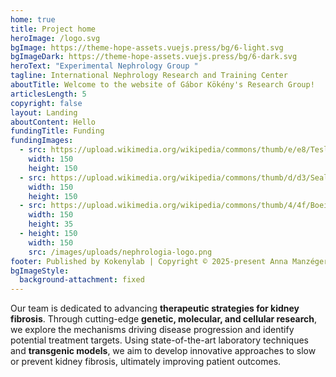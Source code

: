 ```yaml
---
home: true
title: Project home
heroImage: /logo.svg
bgImage: https://theme-hope-assets.vuejs.press/bg/6-light.svg
bgImageDark: https://theme-hope-assets.vuejs.press/bg/6-dark.svg
heroText: "Experimental Nephrology Group "
tagline: International Nephrology Research and Training Center
aboutTitle: Welcome to the website of Gábor Kökény's Research Group!
articlesLength: 5
copyright: false
layout: Landing
aboutContent: Hello
fundingTitle: Funding
fundingImages:
  - src: https://upload.wikimedia.org/wikipedia/commons/thumb/e/e8/Tesla_logo.png/900px-Tesla_logo.png
    width: 150
    height: 150
  - src: https://upload.wikimedia.org/wikipedia/commons/thumb/d/d3/Seal_of_the_United_States_Agency_for_International_Development.svg/1024px-Seal_of_the_United_States_Agency_for_International_Development.svg.png
    width: 150
    height: 150
  - src: https://upload.wikimedia.org/wikipedia/commons/thumb/4/4f/Boeing_full_logo.svg/768px-Boeing_full_logo.svg.png
    width: 150
    height: 35
  - height: 150
    width: 150
    src: /images/uploads/nephrologia-logo.png
footer: Published by Kokenylab | Copyright © 2025-present Anna Manzéger
bgImageStyle:
  background-attachment: fixed
---
```

Our team is dedicated to advancing **therapeutic strategies for kidney fibrosis**. Through cutting-edge **genetic, molecular, and cellular research**, we explore the mechanisms driving disease progression and identify potential treatment targets. Using state-of-the-art laboratory techniques and **transgenic models**, we aim to develop innovative approaches to slow or prevent kidney fibrosis, ultimately improving patient outcomes.
